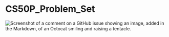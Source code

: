 # CS50P_Problem_Set
![Screenshot of a comment on a GitHub issue showing an image, added in the Markdown, of an Octocat smiling and raising a tentacle.](https://pll.harvard.edu/sites/default/files/styles/16_9_large/public/course/CS50P_pll.png?itok=ZBkgBrNn)
